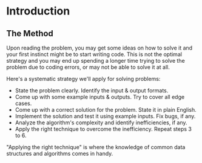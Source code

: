 # Introduction 

## The Method

Upon reading the problem, you may get some ideas on how to solve it and your first instinct might be to start writing code. This is not the optimal strategy and you may end up spending a longer time trying to solve the problem due to coding errors, or may not be able to solve it at all.

Here's a systematic strategy we'll apply for solving problems:

- State the problem clearly. Identify the input & output formats.
- Come up with some example inputs & outputs. Try to cover all edge cases.
- Come up with a correct solution for the problem. State it in plain English.
- Implement the solution and test it using example inputs. Fix bugs, if any.
- Analyze the algorithm's complexity and identify inefficiencies, if any.
- Apply the right technique to overcome the inefficiency. Repeat steps 3 to 6.

"Applying the right technique" is where the knowledge of common data structures and algorithms comes in handy.

